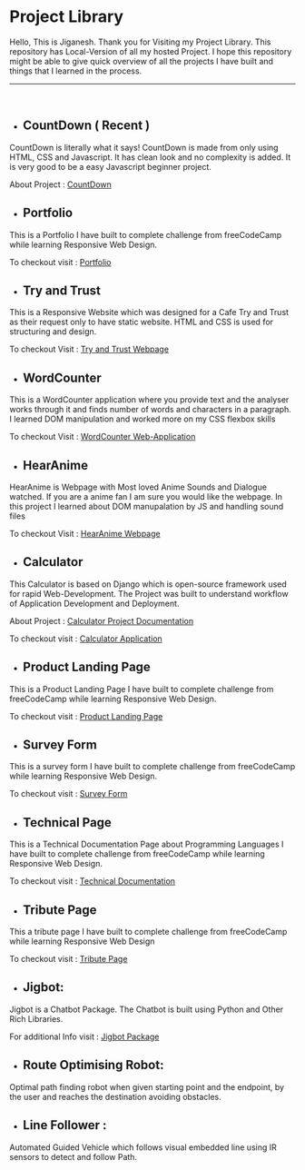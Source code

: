 # Project Library

Hello, This is Jiganesh. Thank you for Visiting my Project Library. This repository has Local-Version of all my hosted Project. I hope this repository might be able to give quick overview of all the projects I have built and things that I learned in the process.

<hr><br>


- ## CountDown ( Recent )
CountDown is literally what it says! CountDown is made from only using HTML, CSS and Javascript. It has clean look and no complexity is added. It is very good to be a easy Javascript beginner project.

About Project : [CountDown](https://github.com/Jiganesh/Projects/tree/main/CountDown)

- ## Portfolio
This is a Portfolio I have built to complete challenge from freeCodeCamp while learning Responsive Web Design.

To checkout visit : [Portfolio](https://jiganesh.github.io/Portfolio/)

- ## Try and Trust
This is a Responsive Website which was designed for a Cafe Try and Trust as their request only to have static website. HTML and CSS is used for structuring and design.

To checkout Visit : [Try and Trust Webpage](https://jiganesh.github.io/TryAndTrust/)

- ## WordCounter 
This is a WordCounter application where you provide text and the analyser works through it and finds number of words and characters in a paragraph. I learned DOM manipulation and worked more on my CSS flexbox skills

To checkout Visit : [WordCounter Web-Application](https://jiganesh.github.io/WordCounter/)

- ## HearAnime 
HearAnime is Webpage with Most loved Anime Sounds and Dialogue watched. If you are a anime fan I am sure you would like the webpage. In this project I learned about DOM manupalation by JS and handling sound files

To checkout Visit : [HearAnime Webpage](https://jiganesh.github.io/HearAnime/)

- ## Calculator
This Calculator is based on Django which is open-source framework used for rapid Web-Development. The Project was built to understand workflow of Application Development and Deployment.

About Project : [Calculator Project Documentation](https://github.com/Jiganesh/Calculator)

To checkout visit : [Calculator Application](https://jiganesh-basic-calculator.herokuapp.com/)


- ## Product Landing Page
This is a Product Landing Page I have built to complete challenge from freeCodeCamp while learning Responsive Web Design.

To checkout visit : [Product Landing Page](https://jiganesh.github.io/LandingPage/)

- ## Survey Form
This is a survey form I have built to complete challenge from freeCodeCamp while learning Responsive Web Design.

To checkout visit : [Survey Form](https://jiganesh.github.io/SurveyForm/)


- ## Technical Page
This is a Technical Documentation Page about Programming Languages I have built to complete challenge from freeCodeCamp while learning Responsive Web Design.

To checkout visit : [Technical Documentation](https://jiganesh.github.io/DocumentationPage/)

- ## Tribute Page
This a tribute page I have built to complete challenge from freeCodeCamp while learning Responsive Web Design 

To checkout visit : [Tribute Page](https://jiganesh.github.io/TributePage/)

- ## Jigbot:
Jigbot is a Chatbot Package. The Chatbot is built using Python and Other Rich Libraries.

For additional Info visit : [Jigbot Package](https://pypi.org/project/jigbot/)

- ## Route Optimising Robot:
Optimal path finding robot when given starting point and the endpoint, by the user and reaches the destination avoiding obstacles.

- ## Line Follower :
Automated Guided Vehicle which follows visual embedded line using IR sensors to detect and follow Path.